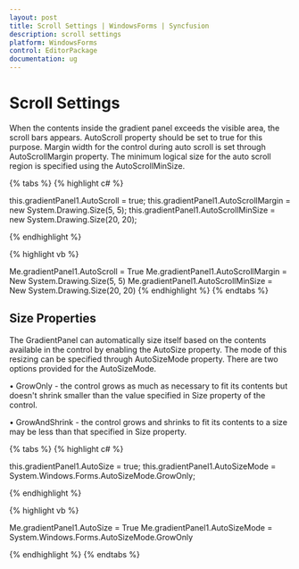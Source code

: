 ```yaml
---
layout: post
title: Scroll Settings | WindowsForms | Syncfusion
description: scroll settings
platform: WindowsForms
control: EditorPackage 
documentation: ug
---
```

# Scroll Settings
When the contents inside the gradient panel exceeds the visible area, the scroll bars appears. AutoScroll property should be set to true for this purpose. Margin width for the control during auto scroll is set through AutoScrollMargin property. The minimum logical size for the auto scroll region is specified using the AutoScrollMinSize.

{% tabs %}
{% highlight c# %}
 
this.gradientPanel1.AutoScroll = true;
this.gradientPanel1.AutoScrollMargin = new System.Drawing.Size(5, 5);
this.gradientPanel1.AutoScrollMinSize = new System.Drawing.Size(20, 20);

{% endhighlight %}
 
{% highlight vb %}
 
Me.gradientPanel1.AutoScroll = True
Me.gradientPanel1.AutoScrollMargin = New System.Drawing.Size(5, 5)
Me.gradientPanel1.AutoScrollMinSize = New System.Drawing.Size(20, 20)
{% endhighlight %}
{% endtabs %}

## Size Properties

The GradientPanel can automatically size itself based on the contents available in the control by enabling the AutoSize property. The mode of this resizing can be specified through AutoSizeMode property. There are two options provided for the AutoSizeMode.

• GrowOnly - the control grows as much as necessary to fit its contents but doesn't shrink smaller than the value specified in Size property of the control.

• GrowAndShrink - the control grows and shrinks to fit its contents to a size may be less than that specified in Size property.

{% tabs %}
{% highlight c# %}
 
this.gradientPanel1.AutoSize = true;
this.gradientPanel1.AutoSizeMode = System.Windows.Forms.AutoSizeMode.GrowOnly;

{% endhighlight %}
 
{% highlight vb %}
 
Me.gradientPanel1.AutoSize = True
Me.gradientPanel1.AutoSizeMode = System.Windows.Forms.AutoSizeMode.GrowOnly

{% endhighlight %}
{% endtabs %}
